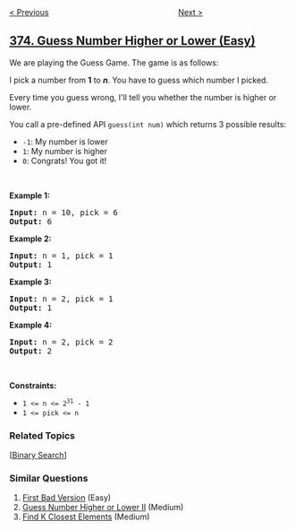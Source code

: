 <!--|This file generated by command(leetcode description); DO NOT EDIT.    |-->
<!--+----------------------------------------------------------------------+-->
<!--|@author    openset <openset.wang@gmail.com>                           |-->
<!--|@link      https://github.com/openset                                 |-->
<!--|@home      https://github.com/openset/leetcode                        |-->
<!--+----------------------------------------------------------------------+-->

[< Previous](../find-k-pairs-with-smallest-sums "Find K Pairs with Smallest Sums")
　　　　　　　　　　　　　　　　
[Next >](../guess-number-higher-or-lower-ii "Guess Number Higher or Lower II")

## [374. Guess Number Higher or Lower (Easy)](https://leetcode.com/problems/guess-number-higher-or-lower "猜数字大小")

<p>We are playing the Guess Game. The game is as follows:</p>

<p>I pick a number from <b>1</b> to <b><i>n</i></b>. You have to guess which number I picked.</p>

<p>Every time you guess wrong, I&#39;ll tell you whether the number is higher or lower.</p>

<p>You call a pre-defined API <code>guess(int num)</code> which returns 3 possible results:</p>

<ul>
	<li><code>-1</code>: My number is lower</li>
	<li><code>1</code>: My number is higher</li>
	<li><code>0</code>: Congrats! You got it!</li>
</ul>

<p>&nbsp;</p>
<p><strong>Example 1:</strong></p>
<pre><strong>Input:</strong> n = 10, pick = 6
<strong>Output:</strong> 6
</pre><p><strong>Example 2:</strong></p>
<pre><strong>Input:</strong> n = 1, pick = 1
<strong>Output:</strong> 1
</pre><p><strong>Example 3:</strong></p>
<pre><strong>Input:</strong> n = 2, pick = 1
<strong>Output:</strong> 1
</pre><p><strong>Example 4:</strong></p>
<pre><strong>Input:</strong> n = 2, pick = 2
<strong>Output:</strong> 2
</pre>
<p>&nbsp;</p>
<p><strong>Constraints:</strong></p>

<ul>
	<li><code>1 &lt;= n &lt;= 2<sup>31</sup> - 1</code></li>
	<li><code>1 &lt;= pick &lt;= n</code></li>
</ul>

### Related Topics
  [[Binary Search](../../tag/binary-search/README.md)]

### Similar Questions
  1. [First Bad Version](../first-bad-version) (Easy)
  1. [Guess Number Higher or Lower II](../guess-number-higher-or-lower-ii) (Medium)
  1. [Find K Closest Elements](../find-k-closest-elements) (Medium)
